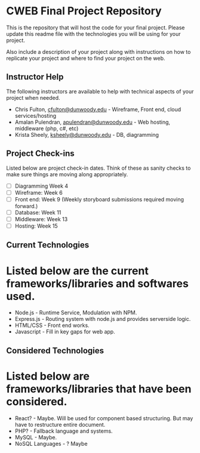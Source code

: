 # CWEB Final Project Repository

This is the repository that will host the code for your final project.  Please update this readme file with the technologies you will be using for your project.  

Also include a description of your project along with instructions on how to replicate your project and where to find your project on the web.

## Instructor Help

The following instructors are available to help with technical aspects of your project when needed.

* Chris Fulton, cfulton@dunwoody.edu  - Wireframe, Front end, cloud services/hosting
* Amalan Pulendran, apulendran@dunwoody.edu - Web hosting, middleware (php, c#, etc)
* Krista Sheely, ksheely@dunwoody.edu - DB, diagramming

## Project Check-ins

Listed below are project check-in dates. Think of these as sanity checks to make sure things are moving along appropriately.

- [ ] Diagramming Week 4
- [ ] Wireframe: Week 6
- [ ] Front end: Week 9 (Weekly storyboard submissions required moving forward.)
- [ ] Database: Week 11
- [ ] Middleware: Week 13
- [ ] Hosting: Week 15

## Current Technologies

# Listed below are the current frameworks/libraries and softwares used.

* Node.js - Runtime Service, Modulation with NPM.
* Express.js - Routing system with node.js and provides serverside logic.
* HTML/CSS - Front end works.
* Javascript - Fill in key gaps for web app.

## Considered Technologies

# Listed below are frameworks/libraries that have been considered.

* React? - Maybe. Will be used for component based structuring. But may have to restructure entire document.
* PHP? - Fallback language and systems.
* MySQL - Maybe.
* NoSQL Languages - ? Maybe